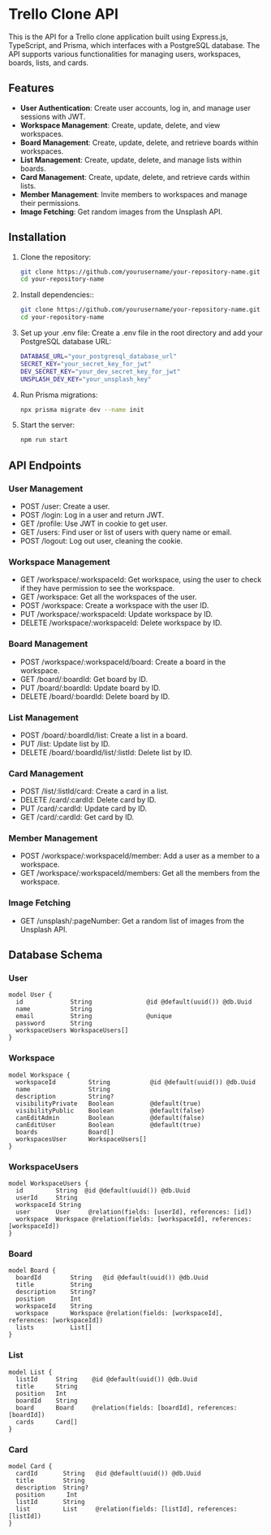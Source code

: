 # Trello Clone API

This is the API for a Trello clone application built using Express.js, TypeScript, and Prisma, which interfaces with a PostgreSQL database. The API supports various functionalities for managing users, workspaces, boards, lists, and cards.

## Features

- **User Authentication**: Create user accounts, log in, and manage user sessions with JWT.
- **Workspace Management**: Create, update, delete, and view workspaces.
- **Board Management**: Create, update, delete, and retrieve boards within workspaces.
- **List Management**: Create, update, delete, and manage lists within boards.
- **Card Management**: Create, update, delete, and retrieve cards within lists.
- **Member Management**: Invite members to workspaces and manage their permissions.
- **Image Fetching**: Get random images from the Unsplash API.

## Installation

1. Clone the repository:
   ```bash
   git clone https://github.com/yourusername/your-repository-name.git
   cd your-repository-name
    ```

2. Install dependencies::
   ```bash
   git clone https://github.com/yourusername/your-repository-name.git
   cd your-repository-name
   ```

3. Set up your .env file: Create a .env file in the root directory and add your PostgreSQL database URL:
   ```bash
   DATABASE_URL="your_postgresql_database_url"
   SECRET_KEY="your_secret_key_for_jwt"
   DEV_SECRET_KEY="your_dev_secret_key_for_jwt"
   UNSPLASH_DEV_KEY="your_unsplash_key"
   ```

4. Run Prisma migrations:
   ```bash
   npx prisma migrate dev --name init
   ```

5. Start the server:
   ```bash
   npm run start
   ```

## API Endpoints

### User Management

  - POST /user: Create a user.
  - POST /login: Log in a user and return JWT.
  - GET /profile: Use JWT in cookie to get user.
  - GET /users: Find user or list of users with query name or email.
  - POST /logout: Log out user, cleaning the cookie.

### Workspace Management

  - GET /workspace/:workspaceId: Get workspace, using the user to check if they have permission to see the workspace.
  - GET /workspace: Get all the workspaces of the user.
  - POST /workspace: Create a workspace with the user ID.
  - PUT /workspace/:workspaceId: Update workspace by ID.
  - DELETE /workspace/:workspaceId: Delete workspace by ID.

### Board Management

  - POST /workspace/:workspaceId/board: Create a board in the workspace.
  - GET /board/:boardId: Get board by ID.
  - PUT /board/:boardId: Update board by ID.
  - DELETE /board/:boardId: Delete board by ID.

### List Management

  - POST /board/:boardId/list: Create a list in a board.
  - PUT /list: Update list by ID.
  - DELETE /board/:boardId/list/:listId: Delete list by ID.

### Card Management

  - POST /list/:listId/card: Create a card in a list.
  - DELETE /card/:cardId: Delete card by ID.
  - PUT /card/:cardId: Update card by ID.
  - GET /card/:cardId: Get card by ID.

### Member Management

  - POST /workspace/:workspaceId/member: Add a user as a member to a workspace.
  - GET /workspace/:workspaceId/members: Get all the members from the workspace.

### Image Fetching

  - GET /unsplash/:pageNumber: Get a random list of images from the Unsplash API.

## Database Schema

### User

```
model User {
  id             String               @id @default(uuid()) @db.Uuid
  name           String
  email          String               @unique
  password       String
  workspaceUsers WorkspaceUsers[]
}
```

### Workspace

```
model Workspace {
  workspaceId         String           @id @default(uuid()) @db.Uuid
  name                String
  description         String?
  visibilityPrivate   Boolean          @default(true)
  visibilityPublic    Boolean          @default(false)
  canEditAdmin        Boolean          @default(false)
  canEditUser         Boolean          @default(true)
  boards              Board[]
  workspacesUser      WorkspaceUsers[]
}
```

### WorkspaceUsers

```
model WorkspaceUsers {
  id         String  @id @default(uuid()) @db.Uuid
  userId     String
  workspaceId String
  user       User     @relation(fields: [userId], references: [id])
  workspace  Workspace @relation(fields: [workspaceId], references: [workspaceId])
}
```

### Board
```
model Board {
  boardId        String   @id @default(uuid()) @db.Uuid
  title          String
  description    String?
  position       Int
  workspaceId    String
  workspace      Workspace @relation(fields: [workspaceId], references: [workspaceId])
  lists          List[]
}
```

### List
```
model List {
  listId     String    @id @default(uuid()) @db.Uuid
  title      String
  position   Int
  boardId    String
  board      Board     @relation(fields: [boardId], references: [boardId])
  cards      Card[]
}
```

### Card
```
model Card {
  cardId       String   @id @default(uuid()) @db.Uuid
  title        String
  description  String?
  position      Int
  listId       String
  list         List     @relation(fields: [listId], references: [listId])
}
```